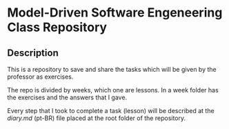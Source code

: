 # Model-Driven Software Engeneering Class Repository

## Description
  This is a repository to save and share the tasks which will be given by the professor as exercises.

  The repo is divided by weeks, which one are lessons. In a week folder has the exercises and the answers that I gave.

  Every step that I took to complete a task (lesson) will be described at the *diary.md* (pt-BR) file placed at the root folder of the repository.
